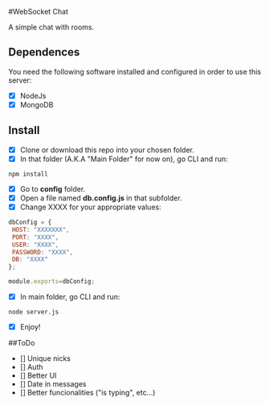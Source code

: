 #WebSocket Chat

A simple chat with rooms.

## Dependences

You need the following software installed and configured in order to use this server:
- [x] NodeJs
- [x] MongoDB

## Install

- [x] Clone or download this repo into your chosen folder.
- [x] In that folder (A.K.A "Main Folder" for now on), go CLI and run:
```
npm install
```
- [x] Go to **config** folder.
- [x] Open a file named **db.config.js** in that subfolder.
- [x] Change XXXX for your appropriate values:
```javascript
dbConfig = {
 HOST: "XXXXXXX",
 PORT: "XXXX",
 USER: "XXXX",
 PASSWORD: "XXXX",
 DB: "XXXX"
};

module.exports=dbConfig;
```
- [x] In main folder, go CLI and run:
```
node server.js
```
- [x] Enjoy!

##ToDo
- [] Unique nicks
- [] Auth
- [] Better UI
- [] Date in messages
- [] Better funcionalities ("is typing", etc...)
